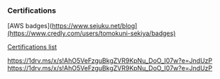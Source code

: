 ### Certifications  
[AWS badges](https://www.sejuku.net/blog](https://www.credly.com/users/tomokuni-sekiya/badges)  

[Certifications list](https://1drv.ms/x/s!AhO5VeFzguBkgZVR9KpNu_DoO_I07w?e=JndUzP)  

https://1drv.ms/x/s!AhO5VeFzguBkgZVR9KpNu_DoO_I07w?e=JndUzP
https://1drv.ms/x/s!AhO5VeFzguBkgZVR9KpNu_DoO_I07w?e=JndUzP  
  
<!--
**tomokuni/tomokuni** is a ✨ _special_ ✨ repository because its `README.md` (this file) appears on your GitHub profile.

Here are some ideas to get you started:

- 🔭 I’m currently working on ...
- 🌱 I’m currently learning ...
- 👯 I’m looking to collaborate on ...
- 🤔 I’m looking for help with ...
- 💬 Ask me about ...
- 📫 How to reach me: ...
- 😄 Pronouns: ...
- ⚡ Fun fact: ...
-->
